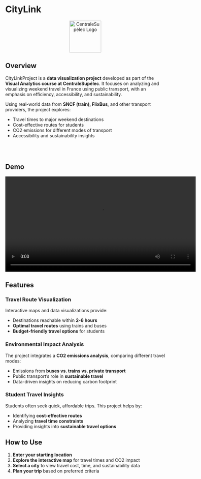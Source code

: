 # CityLink

<p align="center">
<img src="public/Logo_CentraleSupélec.svg.png" alt="CentraleSupélec Logo" width="100">
</p>

## Overview

CityLinkProject is a **data visualization project** developed as part of the **Visual Analytics course at CentraleSupélec**. It focuses on analyzing and visualizing weekend travel in France using public transport, with an emphasis on efficiency, accessibility, and sustainability.

Using real-world data from **SNCF (train), FlixBus**, and other transport providers, the project explores:

- Travel times to major weekend destinations
- Cost-effective routes for students
- CO2 emissions for different modes of transport
- Accessibility and sustainability insights

<br>
<br>

## Demo

<p align="center">
    <video width="600" controls>
        <source src="public/demo.mp4" type="video/mp4">
        Your browser does not support the video tag.
    </video>
</p>

## Features

### Travel Route Visualization

Interactive maps and data visualizations provide:

- Destinations reachable within **2-6 hours**
- **Optimal travel routes** using trains and buses
- **Budget-friendly travel options** for students

### Environmental Impact Analysis

The project integrates a **CO2 emissions analysis**, comparing different travel modes:

- Emissions from **buses vs. trains vs. private transport**
- Public transport’s role in **sustainable travel**
- Data-driven insights on reducing carbon footprint

### Student Travel Insights

Students often seek quick, affordable trips. This project helps by:

- Identifying **cost-effective routes**
- Analyzing **travel time constraints**
- Providing insights into **sustainable travel options**

## How to Use

1. **Enter your starting location**
2. **Explore the interactive map** for travel times and CO2 impact
3. **Select a city** to view travel cost, time, and sustainability data
4. **Plan your trip** based on preferred criteria
